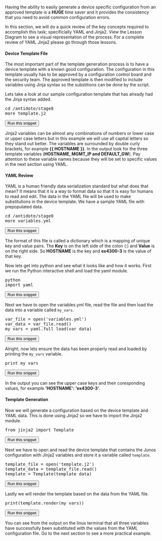 Having the ability to easily generate a device specific configuration from an approved template is a **HUGE** time saver and it provides the consistency that you need to avoid common configuration errors.

In this section, we will do a quick review of the key concepts required to accomplish this task; specificially YAML and Jinja2. View the Lesson Diagram to see a visual representation of the process. For a complete review of YAML Jinja2 please go through those lessons.

#### Device Template File
The most important part of the template generation process is to have a device template with a known good configuration. The configuration in this template usually has to be approved by a configuration control board and the security team. The approved template is then modified to include variables using  Jinja syntax so the substitions can be done by the script.

Lets take a look at our sample configuration template that has already had the Jinja syntax added.
<pre>
cd /antidote/stage0
more template.j2
</pre>
<button type="button" class="btn btn-primary btn-sm" onclick="runSnippetInTab('linux', this)">Run this snippet</button>

Jinja2 variables can be almost any combinations of numbers or lower case or upper case letters but in this example we will use all captial letters so they stand out better. The variables are surrounded by double curly brackets, for example **{{ HOSTNAME }}**. In the output look for the three template variables (**HOSTNAME, MGMT\_IP and DEFAULT\_GW**). Pay attention to these variable names because they will be set to specific values in the next section using YAML.

#### YAML Review
YAML is a human friendly data serialization standard but what does that mean? It means that it is a way to format data so that it is easy for humans to read and edit. The data in the YAML file will be used to make substitutions in the device template. We have a sample YAML file with prepopulated data.

<pre>
cd /antidote/stage0
more variables.yml
</pre>
<button type="button" class="btn btn-primary btn-sm" onclick="runSnippetInTab('linux', this)">Run this snippet</button>

The format of this file is called a dictionary which is a mapping of unique key and value pairs. The **Key** is on the left side of the colon (:) and **Value** is on the right side. So **HOSTNAME** is the key and **ex4300-3** is the value of that key.

Now lets get into python and see what it looks like and how it works. First we run the Python interactive shell and load the yaml module.

<pre>
python
import yaml
</pre>
<button type="button" class="btn btn-primary btn-sm" onclick="runSnippetInTab('linux', this)">Run this snippet</button>

Next we have to open the variables.yml file, read the file and then load the data into a variable called `my_vars`.
<pre>
var_file = open('variables.yml')
var_data = var_file.read()
my_vars = yaml.full_load(var_data)
</pre>
<button type="button" class="btn btn-primary btn-sm" onclick="runSnippetInTab('linux', this)">Run this snippet</button>

Alright, now lets ensure the data has been properly read and loaded by printing the `my_vars` variable.
<pre>
print my_vars
</pre>
<button type="button" class="btn btn-primary btn-sm" onclick="runSnippetInTab('linux', this)">Run this snippet</button>

In the output you can see the upper case keys and their coresponding values, for example **'HOSTNAME': 'ex4300-3'**.

#### Template Generation
Now we will generate a configuration based on the device template and YAML data. This is done using Jinja2 so we have to import the Jinja2 module.

<pre>
from jinja2 import Template
</pre>
<button type="button" class="btn btn-primary btn-sm" onclick="runSnippetInTab('linux', this)">Run this snippet</button>

Next we have to open and read the device template that contains the Junos configuration with Jinja2 variables and store it a variable called `template`.

<pre>
template_file = open('template.j2')
template_data = template_file.read()
template = Template(template_data)
</pre>
<button type="button" class="btn btn-primary btn-sm" onclick="runSnippetInTab('linux', this)">Run this snippet</button>

Lastly we will render the template based on the data from the YAML file.

<pre>
print(template.render(my_vars))
</pre>
<button type="button" class="btn btn-primary btn-sm" onclick="runSnippetInTab('linux', this)">Run this snippet</button>

You can see from the output on the linux terminal that all three variables have successfully been substituted with the values from the YAML configuration file. Go to the next section to see a more practical example.


